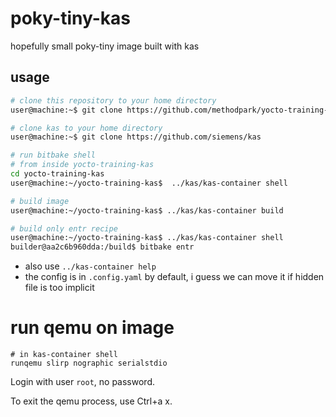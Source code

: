 # poky-tiny-kas

hopefully small poky-tiny image built with kas

## usage

```sh
# clone this repository to your home directory
user@machine:~$ git clone https://github.com/methodpark/yocto-training-kas.git

# clone kas to your home directory
user@machine:~$ git clone https://github.com/siemens/kas

# run bitbake shell
# from inside yocto-training-kas
cd yocto-training-kas
user@machine:~/yocto-training-kas$  ../kas/kas-container shell

# build image
user@machine:~/yocto-training-kas$ ../kas/kas-container build

# build only entr recipe
user@machine:~/yocto-training-kas$ ../kas/kas-container shell
builder@aa2c6b960dda:/build$ bitbake entr
```

 - also use `../kas-container help`
 - the config is in `.config.yaml` by default, i guess we can move it if
   hidden file is too implicit


# run qemu on image

```
# in kas-container shell
runqemu slirp nographic serialstdio
```

Login with user `root`, no password.

To exit the qemu process, use Ctrl+a x.

